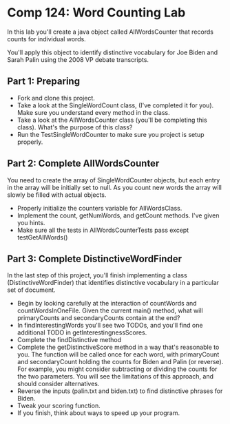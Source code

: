 Comp 124: Word Counting Lab
============

In this lab you'll create a java object called AllWordsCounter that records
counts for individual words.

You'll apply this object to identify distinctive vocabulary for Joe Biden and Sarah Palin
using the 2008 VP debate transcripts.

## Part 1: Preparing

* Fork and clone this project.
* Take a look at the SingleWordCount class, (I've completed it for you).  Make sure you understand every method in the class.
* Take a look at the AllWordsCounter class (you'll be completing this class).  What's the purpose of this class?
* Run the TestSingleWordCounter to make sure you project is setup properly.

## Part 2: Complete AllWordsCounter

You need to create the array of SingleWordCounter objects, but each
entry in the array will be initially set to null. As you count new words
the array will slowly be filled with actual objects.

* Properly initialize the counters variable for AllWordsClass.
* Implement the count, getNumWords, and getCount methods. I've given you hints.
* Make sure all the tests in AllWordsCounterTests pass except testGetAllWords()

## Part 3: Complete DistinctiveWordFinder

In the last step of this project, you'll finish implementing a class (DistinctiveWordFinder) that identifies distinctive
vocabulary in a particular set of document.

* Begin by looking carefully at the interaction of countWords and countWordsInOneFile.
Given the current main() method, what will primaryCounts and secondaryCounts contain at the end?
* In findInterestingWords you'll see two TODOs, and you'll find one additional TODO in getInterestingnessScores.
* Complete the findDistinctive method
* Complete the getDistinctiveScore method in a way that's reasonable to you.
The function will be called once for each word, with primaryCount and secondaryCount holding the counts for Biden and Palin (or reverse).
For example, you might consider subtracting or dividing the counts for the two parameters.
You will see the limitations of this approach, and should consider alternatives.
* Reverse the inputs (palin.txt and biden.txt) to find distinctive phrases for Biden.
* Tweak your scoring function.
* If you finish, think about ways to speed up your program.
